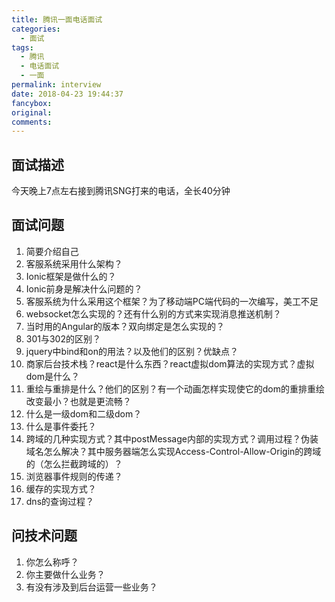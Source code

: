 ```yaml
---
title: 腾讯一面电话面试
categories:
  - 面试
tags:
  - 腾讯
  - 电话面试
  - 一面
permalink: interview
date: 2018-04-23 19:44:37
fancybox:
original:
comments:
---
```

## 面试描述

今天晚上7点左右接到腾讯SNG打来的电话，全长40分钟

<!--more-->

## 面试问题

1. 简要介绍自己
2. 客服系统采用什么架构？
3. Ionic框架是做什么的？
4. Ionic前身是解决什么问题的？
5. 客服系统为什么采用这个框架？为了移动端PC端代码的一次编写，美工不足
6. websocket怎么实现的？还有什么别的方式来实现消息推送机制？
7. 当时用的Angular的版本？双向绑定是怎么实现的？
8. 301与302的区别？
9. jquery中bind和on的用法？以及他们的区别？优缺点？
10. 商家后台技术栈？react是什么东西？react虚拟dom算法的实现方式？虚拟dom是什么？
11. 重绘与重排是什么？他们的区别？有一个动画怎样实现使它的dom的重排重绘改变最小？也就是更流畅？
12. 什么是一级dom和二级dom？
13. 什么是事件委托？
14. 跨域的几种实现方式？其中postMessage内部的实现方式？调用过程？伪装域名怎么解决？其中服务器端怎么实现Access-Control-Allow-Origin的跨域的（怎么拦截跨域的）？
15. 浏览器事件规则的传递？
16. 缓存的实现方式？
17. dns的查询过程？

## 问技术问题

1. 你怎么称呼？
2. 你主要做什么业务？
3. 有没有涉及到后台运营一些业务？

